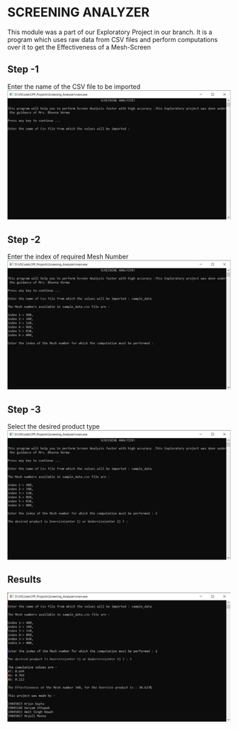 # SCREENING ANALYZER

This module was a part of our Exploratory Project in our branch. It is a program which uses raw data from CSV files and perform computations over it to get the Effectiveness of a Mesh-Screen

## Step -1
Enter the name of the CSV file to be imported 
![Screenshot](https://github.com/ARJUPTA/CPP_Projects/blob/master/Screening_Analyzer/screenshots/final1.png?raw=true)

## Step -2
Enter the index of required Mesh Number
![Screenshot](https://github.com/ARJUPTA/CPP_Projects/blob/master/Screening_Analyzer/screenshots/final2.png?raw=true)

## Step -3
Select the desired product type
![Screenshot](https://github.com/ARJUPTA/CPP_Projects/blob/master/Screening_Analyzer/screenshots/final3.png?raw=true)

## Results
![Screenshot](https://github.com/ARJUPTA/CPP_Projects/blob/master/Screening_Analyzer/screenshots/final4.png?raw=true)
